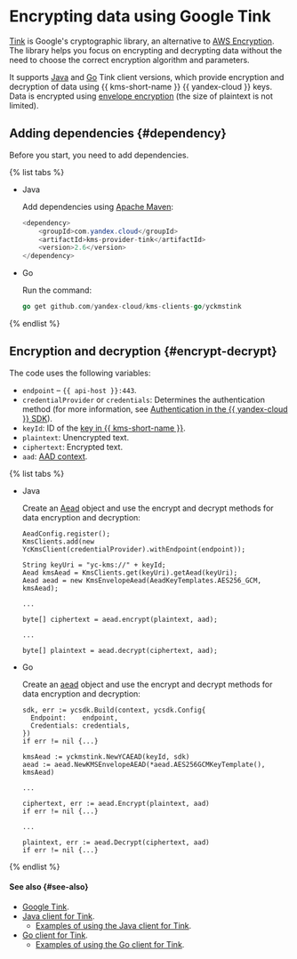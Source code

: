 # Encrypting data using Google Tink

[Tink](https://github.com/google/tink) is Google's cryptographic library, an alternative to [AWS Encryption](aws-encryption-sdk.md). The library helps you focus on encrypting and decrypting data without the need to choose the correct encryption algorithm and parameters.

It supports [Java](https://github.com/yandex-cloud/kms-clients-java/tree/master/kms-provider-tink) and [Go](https://github.com/yandex-cloud/kms-clients-go) Tink client versions, which provide encryption and decryption of data using {{ kms-short-name }} {{ yandex-cloud }} keys. Data is encrypted using [envelope encryption](../../concepts/envelope.md) (the size of plaintext is not limited).

## Adding dependencies {#dependency}

Before you start, you need to add dependencies.

{% list tabs %}

- Java

   Add dependencies using [Apache Maven](https://maven.apache.org/):

   ```java
   <dependency>
       <groupId>com.yandex.cloud</groupId>
       <artifactId>kms-provider-tink</artifactId>
       <version>2.6</version>
   </dependency>
   ```

- Go

   Run the command:

   ```go
   go get github.com/yandex-cloud/kms-clients-go/yckmstink
   ```

{% endlist %}

## Encryption and decryption {#encrypt-decrypt}

The code uses the following variables:

* `endpoint` – `{{ api-host }}:443`.
* `credentialProvider` or `credentials`: Determines the authentication method (for more information, see [Authentication in the {{ yandex-cloud }} SDK](sdk.md#auth)).
* `keyId`: ID of the [key in {{ kms-short-name }}](../../concepts/key.md).
* `plaintext`: Unencrypted text.
* `ciphertext`: Encrypted text.
* `aad`: [AAD context](../../concepts/encryption.md#add-context).

{% list tabs %}

- Java

   Create an [Aead](https://google.github.io/tink/javadoc/tink/1.3.0/index.html?com/google/crypto/tink/Aead.html) object and use the encrypt and decrypt methods for data encryption and decryption:

   ```
   AeadConfig.register();
   KmsClients.add(new YcKmsClient(credentialProvider).withEndpoint(endpoint));

   String keyUri = "yc-kms://" + keyId;
   Aead kmsAead = KmsClients.get(keyUri).getAead(keyUri);
   Aead aead = new KmsEnvelopeAead(AeadKeyTemplates.AES256_GCM, kmsAead);

   ...

   byte[] ciphertext = aead.encrypt(plaintext, aad);

   ...

   byte[] plaintext = aead.decrypt(ciphertext, aad);
   ```

- Go

   Create an [aead](https://pkg.go.dev/github.com/google/tink/go/aead?tab=doc) object and use the encrypt and decrypt methods for data encryption and decryption:

   ```
   sdk, err := ycsdk.Build(context, ycsdk.Config{
     Endpoint:    endpoint,
     Credentials: credentials,
   })
   if err != nil {...}

   kmsAead := yckmstink.NewYCAEAD(keyId, sdk)
   aead := aead.NewKMSEnvelopeAEAD(*aead.AES256GCMKeyTemplate(), kmsAead)

   ...

   ciphertext, err := aead.Encrypt(plaintext, aad)
   if err != nil {...}

   ...

   plaintext, err := aead.Decrypt(ciphertext, aad)
   if err != nil {...}
   ```

{% endlist %}

#### See also {#see-also}

* [Google Tink](https://github.com/google/tink).
* [Java client for Tink](https://github.com/yandex-cloud/kms-clients-java/tree/master/kms-provider-tink).
   * [Examples of using the Java client for Tink](https://github.com/yandex-cloud/kms-clients-java/tree/master/kms-provider-tink/src/main/java/com/yandex/cloud/kms/providers/examples).
* [Go client for Tink](https://github.com/yandex-cloud/kms-clients-go).
   * [Examples of using the Go client for Tink](https://github.com/yandex-cloud/kms-clients-go/tree/master/yckmstink/examples).
